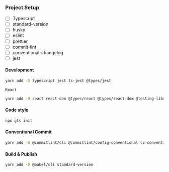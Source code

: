 ### Project Setup
- [ ] Typescript
- [ ] standard-version
- [ ] husky
- [ ] eslint
- [ ] prettier
- [ ] commit-lint
- [ ] conventional-changelog
- [ ] jest

#### Development
```bash
yarn add -D typescript jest ts-jest @types/jest
```

`React`
```bash
yarn add -D react react-dom @types/react @types/react-dom @testing-library/react @testing-library/user-event @testing-library/jest-dom
```

#### Code style
```bash
npx gts init
```

#### Conventional Commit
```bash
yarn add -D @commitlint/cli @commitlint/config-conventional cz-conventional-changelog husky lint-staged
```

#### Build & Publish
```bash
yarn add -D @babel/cli standard-version
```